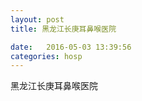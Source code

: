 ```yaml
--- 
layout: post 
title: 黑龙江长庚耳鼻喉医院

date:   2016-05-03 13:39:56 
categories: hosp 
--- 
```

   
黑龙江长庚耳鼻喉医院
